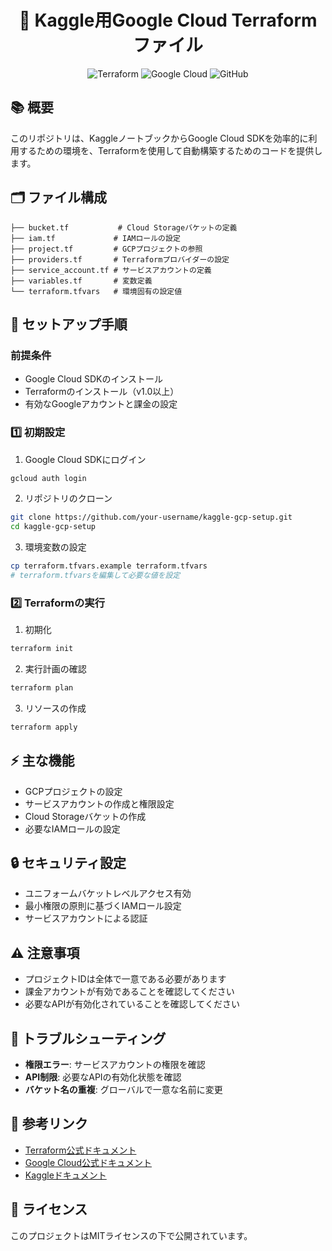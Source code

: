 <div align="center">

# 🌟 Kaggle用Google Cloud Terraformファイル

<img src="https://img.shields.io/badge/Terraform-v1.0+-blue.svg" alt="Terraform"/>
<img src="https://img.shields.io/badge/Google%20Cloud-brightgreen.svg" alt="Google Cloud"/>
<img src="https://img.shields.io/badge/GitHub-Repository-orange" alt="GitHub"/>

</div>

## 📚 概要
このリポジトリは、KaggleノートブックからGoogle Cloud SDKを効率的に利用するための環境を、Terraformを使用して自動構築するためのコードを提供します。

## 🗂️ ファイル構成
```
├── bucket.tf           # Cloud Storageバケットの定義
├── iam.tf             # IAMロールの設定
├── project.tf         # GCPプロジェクトの参照
├── providers.tf       # Terraformプロバイダーの設定
├── service_account.tf # サービスアカウントの定義
├── variables.tf       # 変数定義
└── terraform.tfvars   # 環境固有の設定値
```

## 🚀 セットアップ手順

### 前提条件
- Google Cloud SDKのインストール
- Terraformのインストール（v1.0以上）
- 有効なGoogleアカウントと課金の設定

### 1️⃣ 初期設定
1. Google Cloud SDKにログイン
```bash
gcloud auth login
```

2. リポジトリのクローン
```bash
git clone https://github.com/your-username/kaggle-gcp-setup.git
cd kaggle-gcp-setup
```

3. 環境変数の設定
```bash
cp terraform.tfvars.example terraform.tfvars
# terraform.tfvarsを編集して必要な値を設定
```

### 2️⃣ Terraformの実行
1. 初期化
```bash
terraform init
```

2. 実行計画の確認
```bash
terraform plan
```

3. リソースの作成
```bash
terraform apply
```

## ⚡ 主な機能
- GCPプロジェクトの設定
- サービスアカウントの作成と権限設定
- Cloud Storageバケットの作成
- 必要なIAMロールの設定

## 🔒 セキュリティ設定
- ユニフォームバケットレベルアクセス有効
- 最小権限の原則に基づくIAMロール設定
- サービスアカウントによる認証

## ⚠️ 注意事項
- プロジェクトIDは全体で一意である必要があります
- 課金アカウントが有効であることを確認してください
- 必要なAPIが有効化されていることを確認してください

## 🔧 トラブルシューティング
- **権限エラー**: サービスアカウントの権限を確認
- **API制限**: 必要なAPIの有効化状態を確認
- **バケット名の重複**: グローバルで一意な名前に変更

## 📖 参考リンク
- [Terraform公式ドキュメント](https://www.terraform.io/docs)
- [Google Cloud公式ドキュメント](https://cloud.google.com/docs)
- [Kaggleドキュメント](https://www.kaggle.com/docs)

## 📝 ライセンス
このプロジェクトはMITライセンスの下で公開されています。
